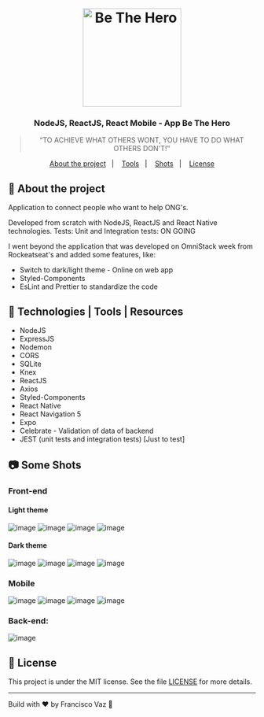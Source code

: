 <h1 align="center">
    <img alt="Be The Hero" src="frontend/src/assets/logo.svg" width="200px" />
</h1>

<h3 align="center">
  NodeJS, ReactJS, React Mobile - App Be The Hero
</h3>


<blockquote align="center">“TO ACHIEVE WHAT OTHERS WONT, YOU HAVE TO DO WHAT OTHERS DON'T!”</blockquote>

<p align="center">
  <a href="#rocket-about-the-project">About the project</a>&nbsp;&nbsp;&nbsp;|&nbsp;&nbsp;&nbsp;
  <a href="#construction_worker-tools">Tools</a>&nbsp;&nbsp;&nbsp;|&nbsp;&nbsp;&nbsp;
  <a href="#camera">Shots</a>&nbsp;&nbsp;&nbsp;|&nbsp;&nbsp;&nbsp;
  <a href="#memo-license">License</a>
</p>

## :rocket: About the project

Application to connect people who want to help ONG's.

Developed from scratch with NodeJS, ReactJS and React Native technologies.
Tests: Unit and Integration tests: ON GOING

I went beyond the application that was developed on OmniStack week from Rockeatseat's and added some features, like:
- Switch to dark/light theme - Online on web app
- Styled-Components
- EsLint and Prettier to standardize the code


## :construction_worker: Technologies | Tools | Resources
- NodeJS
- ExpressJS
- Nodemon
- CORS
- SQLite
- Knex
- ReactJS
- Axios
- Styled-Components
- React Native
- React Navigation 5
- Expo
- Celebrate - Validation of data of backend
- JEST (unit tests and integration tests) [Just to test]

## :camera: Some Shots

### Front-end
<!-- ![Be The Hero GIF](github/WebT.gif) -->
#### Light theme
![image](shots/login-light.png)
![image](shots/ong-light.png)
![image](shots/profile-light.png)
![image](shots/incident-light.png)
#### Dark theme
![image](shots/login-dark.png)
![image](shots/ong-dark.png)
![image](shots/profile-dark.png)
![image](shots/incident-dark.png)

### Mobile
![image](shots/incidents-mobile.PNG)
![image](shots/detail-mobile.PNG)
![image](shots/mail-mobile.PNG)
![image](shots/whatsapp-mobile.PNG)

### Back-end:
![image](shots/backend.png)


## :memo: License

This project is under the MIT license. See the file [LICENSE](LICENSE.md) for more details.

---

Build with ♥ by Francisco Vaz :wave: 
